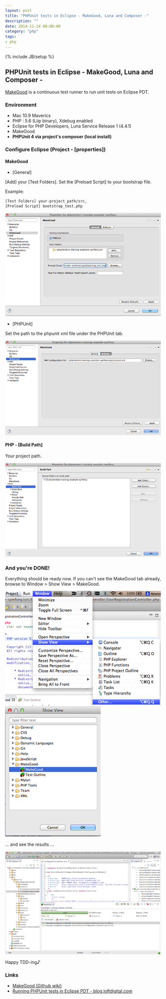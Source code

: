 ```yaml
---
layout: post
title: "PHPUnit tests in Eclipse - MakeGood, Luna and Composer -"
description: ""
date: 2014-11-24 00:00:00
category: "php"
tags:
- php
---
```

{% include JB/setup %}


## PHPUnit tests in Eclipse - MakeGood, Luna and Composer -

[MakeGood](https://github.com/piece/makegood) is a continuous test runner to run unit tests on Eclipse PDT.

### Environment

- Mac 10.9 Maverics
- PHP : 5.6 (Liip binary), Xdebug enabled
- Eclipse for PHP Developers, Luna Service Release 1 (4.4.1)
- MakeGood
- **PHPUnit 4 via project's composer (local install)**

### Configure Eclipse (Project - [properties])

#### MakeGood

- [General]

[Add] your [Test Folders]. 
Set the [Preload Script] to your bootstrap file.

Example:

```
[Test Folders] your-project_path/src, 
[Preload Script] bootstrap_test.php
```

<img src="/assets/images/201411/1_properties_makegood_general.png" />

- [PHPUnit]

Set the path to the phpunit xml file under the PHPUnit tab.

<img src="/assets/images/201411/2_properties_makegood_phpunit.png" />

#### PHP - [Build Path]

Your project path.

<img src="/assets/images/201411/3_properties_buildpath.png" />

### And you're DONE!

Everything should be ready now. 
If you can't see the MakeGood tab already, browse to Window > Show View > MakeGood.

<img src="/assets/images/201411/5_makegood-show-view1.png" />

<img src="/assets/images/201411/6_makegood-show-view2.png" />

... and see the results ...

<img src="/assets/images/201411/7_phpunit_results.png" />

Happy TDD-ing♪

### Links

- <a href="https://github.com/piece/makegood">MakeGood (Github wiki)</a>
- <a href="http://blog.loftdigital.com/running-phpunit-tests-in-eclipse-pdt" >Running PHPUnit tests in Eclipse PDT - blog.loftdigital.com</a>
